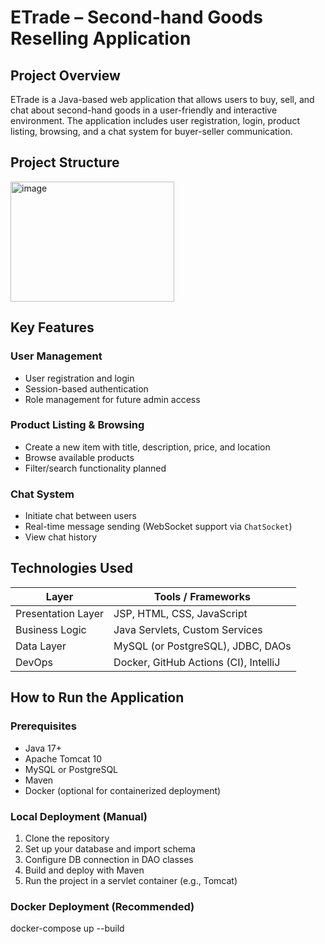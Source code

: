 # ETrade – Second-hand Goods Reselling Application

## Project Overview

ETrade is a Java-based web application that allows users to buy, sell, and chat about second-hand goods in a user-friendly and interactive environment. The application includes user registration, login, product listing, browsing, and a chat system for buyer-seller communication.



##  Project Structure


<img width="262" height="192" alt="image" src="https://github.com/user-attachments/assets/369dac85-ea02-423a-ad63-64311e6872b7" />


##  Key Features

### User Management

* User registration and login
* Session-based authentication
* Role management for future admin access

### Product Listing & Browsing

* Create a new item with title, description, price, and location
* Browse available products
* Filter/search functionality planned

###  Chat System

* Initiate chat between users
* Real-time message sending (WebSocket support via `ChatSocket`)
* View chat history



##  Technologies Used

| Layer              | Tools / Frameworks                    |
| ------------------ | ------------------------------------- |
| Presentation Layer | JSP, HTML, CSS, JavaScript            |
| Business Logic     | Java Servlets, Custom Services        |
| Data Layer         | MySQL (or PostgreSQL), JDBC, DAOs     |
| DevOps             | Docker, GitHub Actions (CI), IntelliJ |



##  How to Run the Application

###  Prerequisites

* Java 17+
* Apache Tomcat 10
* MySQL or PostgreSQL
* Maven
* Docker (optional for containerized deployment)

###  Local Deployment (Manual)

1. Clone the repository
2. Set up your database and import schema
3. Configure DB connection in DAO classes
4. Build and deploy with Maven
5. Run the project in a servlet container (e.g., Tomcat)

###  Docker Deployment (Recommended)


docker-compose up --build


